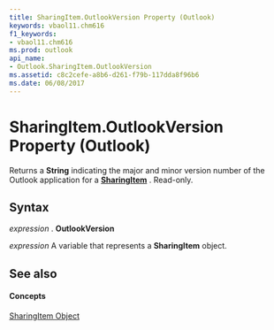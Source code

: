 ```yaml
---
title: SharingItem.OutlookVersion Property (Outlook)
keywords: vbaol11.chm616
f1_keywords:
- vbaol11.chm616
ms.prod: outlook
api_name:
- Outlook.SharingItem.OutlookVersion
ms.assetid: c8c2cefe-a8b6-d261-f79b-117dda8f96b6
ms.date: 06/08/2017
---
```



# SharingItem.OutlookVersion Property (Outlook)

Returns a **String** indicating the major and minor version number of the Outlook application for a **[SharingItem](sharingitem-object-outlook.md)** . Read-only.


## Syntax

 _expression_ . **OutlookVersion**

 _expression_ A variable that represents a **SharingItem** object.


## See also


#### Concepts


[SharingItem Object](sharingitem-object-outlook.md)

